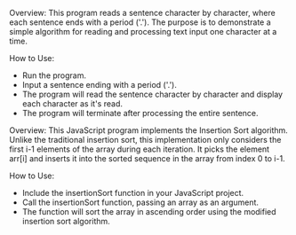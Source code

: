 Overview:
This program reads a sentence character by character, where each sentence ends with a period ('.'). The purpose is to demonstrate a simple algorithm for reading and processing text input one character at a time.

How to Use:
- Run the program.
- Input a sentence ending with a period ('.').
- The program will read the sentence character by character and display each character as it's read.
- The program will terminate after processing the entire sentence.


Overview:
This JavaScript program implements the Insertion Sort algorithm. Unlike the traditional insertion sort, this implementation only considers the first i-1 elements of the array during each iteration. It picks the element arr[i] and inserts it into the sorted sequence in the array from index 0 to i-1.

How to Use:
- Include the insertionSort function in your JavaScript project.
- Call the insertionSort function, passing an array as an argument.
- The function will sort the array in ascending order using the modified insertion sort algorithm.
